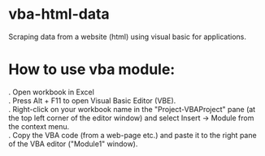 # vba-html-data

Scraping data from a website (html) using visual basic for applications.

# How to use vba module:

. Open workbook in Excel <br>
. Press Alt + F11 to open Visual Basic Editor (VBE). <br>
. Right-click on your workbook name in the "Project-VBAProject" pane (at the top left corner of the editor window) 
  and select Insert -> Module from the context menu. <br>
. Copy the VBA code (from a web-page etc.) and paste it to the right pane of the VBA editor ("Module1" window). <br>
